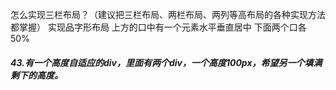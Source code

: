 怎么实现三栏布局？（建议把三栏布局、两栏布局、两列等高布局的各种实现方法都掌握）
实现品字形布局 上方的口中有一个元素水平垂直居中 下面两个口各50%
##### 43.有一个高度自适应的div，里面有两个div，一个高度100px，希望另一个填满剩下的高度。
